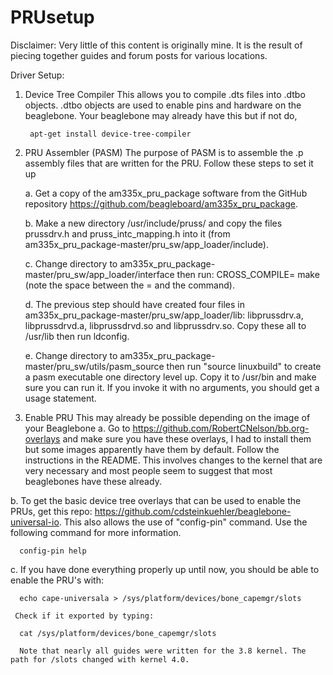 # PRUsetup
Disclaimer: Very little of this content is originally mine. It is the result of piecing together guides and forum posts for various locations.


Driver Setup:

1. Device Tree Compiler
  This allows you to compile .dts files into .dtbo objects. .dtbo objects are used to enable pins and hardware on the beaglebone. Your    beaglebone may already have this but if not do,
    
        apt-get install device-tree-compiler

2. PRU Assembler (PASM)
  The purpose of PASM is to assemble the .p assembly files that are written for the PRU. Follow these steps to set it up
  
    a. Get a copy of the am335x_pru_package software from the GitHub repository https://github.com/beagleboard/am335x_pru_package.
    
    b. Make a new directory /usr/include/pruss/ and copy the files prussdrv.h  and pruss_intc_mapping.h into it (from am335x_pru_package-master/pru_sw/app_loader/include).
    
    c. Change directory to am335x_pru_package-master/pru_sw/app_loader/interface then run: CROSS_COMPILE= make (note the space between the = and the command).
    
    d. The previous step should have created four files in am335x_pru_package-master/pru_sw/app_loader/lib: libprussdrv.a, libprussdrvd.a, libprussdrvd.so and libprussdrv.so. Copy these all to /usr/lib then run ldconfig.
    
    e. Change directory to am335x_pru_package-master/pru_sw/utils/pasm_source then run "source linuxbuild" to create a pasm executable one directory level up. Copy it to /usr/bin and make sure you can run it. If you invoke it with no arguments, you should get a usage statement.
    
3. Enable PRU
  This may already be possible depending on the image of your Beaglebone
  a. Go to https://github.com/RobertCNelson/bb.org-overlays and make sure you have these overlays, I had to install them but some images apparently have them by default. Follow the instructions in the README. This involves changes to the kernel that are very necessary and most people seem to suggest that most beaglebones have these already.
  
  b. To get the basic device tree overlays that can be used to enable the PRUs, get this repo: https://github.com/cdsteinkuehler/beaglebone-universal-io. This also allows the use of "config-pin" command. Use the following command for more information.
  
      config-pin help

  c. If you have done everything properly up until now, you should be able to enable the PRU's with:
  
      echo cape-universala > /sys/platform/devices/bone_capemgr/slots
     
     Check if it exported by typing:
     
      cat /sys/platform/devices/bone_capemgr/slots
      
      Note that nearly all guides were written for the 3.8 kernel. The path for /slots changed with kernel 4.0.

  
